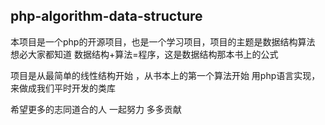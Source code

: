 ## php-algorithm-data-structure

本项目是一个php的开源项目，也是一个学习项目，项目的主题是数据结构算法
想必大家都知道 数据结构+算法=程序，这是数据结构那本书上的公式

项目是从最简单的线性结构开始 ，从书本上的第一个算法开始 用php语言实现，来做成我们平时开发的类库 

希望更多的志同道合的人 一起努力 多多贡献 